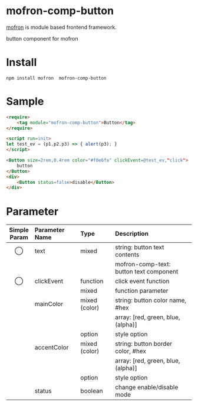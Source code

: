 #  mofron-comp-button
[mofron](https://mofron.github.io/mofron/) is module based frontend framework.

button component for mofron


# Install
```
npm install mofron  mofron-comp-button
```

# Sample
```html
<require>
    <tag module="mofron-comp-button">Button</tag>
</require>

<script run=init>
let test_ev = (p1,p2,p3) => { alert(p3); }
</script>

<Button size=2rem,0.4rem color="#f0e6fa" clickEvent=@test_ev,"click">
    button
</Button>
<div>
    <Button status=false>disable</Button>
</div>
```
# Parameter

|Simple<br>Param | Parameter Name | Type | Description |
|:--------------:|:---------------|:-----|:------------|
| ◯ | text | mixed | string: button text contents |
| | | | mofron-comp-text: button text component |
| ◯ | clickEvent | function | click event function |
| | | mixed | function parameter |
| | mainColor | mixed (color) | string: button color name, #hex |
| | | | array: [red, green, blue, (alpha)] |
| | | option | style option |
| | accentColor | mixed (color) | string: button border color, #hex |
| | | | array: [red, green, blue, (alpha)] |
| | | option | style option |
| | status | boolean | change enable/disable mode |

